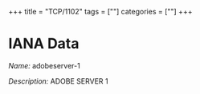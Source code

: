 +++
title = "TCP/1102"
tags = [""]
categories = [""]
+++

# IANA Data

_Name:_ adobeserver-1

_Description:_ ADOBE SERVER 1

